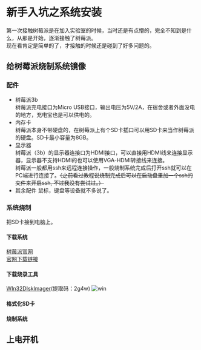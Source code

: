 # 新手入坑之系统安装
第一次接触树莓派是在加入实验室的时候，当时还是有点懵的，完全不知到是什么，从那是开始，逐渐接触了树莓派。  
现在看肯定是简单的了，才接触的时候还是碰到了好多问题的。
## 给树莓派烧制系统镜像
### 配件
- 树莓派3b  
树莓派充电接口为Micro USB接口，输出电压为5V/2A，在宿舍或者外面没电的地方，充电宝也是可以供电的。
- 内存卡  
树莓派本身不带硬盘的，在树莓派上有个SD卡插口可以用SD卡来当作树莓派的硬盘。SD卡最小容量为8GB。
- 显示器    
树莓派（3b）的显示器连接口为HDMI接口，可以直接用HDMI线来连接显示器，显示器不支持HDMI的也可以使用VGA-HDMI转接线来连接。  
树莓派一般都用ssh来远程连接操作，一般烧制系统完成后打开ssh就可以在PC端进行连接了。~~（之前看过教程说烧制完成后可以在启动盘里加一个ssh的文件来开启ssh,
不过我没有尝试过。）~~
- 其余配件
鼠标，键盘等设备就不多说了。
### 系统烧制
把SD卡接到电脑上。
#### 下载系统
 [树莓派官网](https://www.raspberrypi.org)  
 [官网下载链接](https://www.raspberrypi.org/downloads/raspbian/)
#### 下载烧录工具
[WIn32DIsklmager](https://pan.baidu.com/s/12Gq_xQKLaxvxUzjFtdYU1g"百度网盘")(提取码：2g4w)    
![win](https://github.com/liytgy/raspberry/blob/master/%E5%85%A5%E5%9D%911%E2%80%94%E2%80%94%E7%B3%BB%E7%BB%9F%E5%AE%89%E8%A3%85/win32.PNG)
#### 格式化SD卡
#### 烧制系统
## 上电开机  
#
